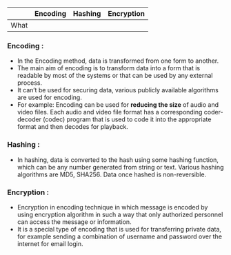 
|  | Encoding | Hashing  | Encryption |
|--|--|--|--|
| What |  |

### Encoding :
- In the Encoding method, data is transformed from one form to another. 
- The main aim of encoding is to transform data into a form that is readable by most of the systems or that can be used by any external process.  
- It can’t be used for securing data, various publicly available algorithms are used for encoding.
- For example: Encoding can be used for  **reducing the size**  of audio and video files. Each audio and video file format has a corresponding coder-decoder (codec) program that is used to code it into the appropriate format and then decodes for playback.
### Hashing : 
- In hashing, data is converted to the hash using some hashing function, which can be any number generated from string or text. Various hashing algorithms are MD5, SHA256. Data once hashed is non-reversible.
### Encryption :
- Encryption in encoding technique in which message is encoded by using encryption algorithm in such a way that only authorized personnel can access the message or information.
- It is a special type of encoding that is used for transferring private data, for example sending a combination of username and password over the internet for email login.


<!--stackedit_data:
eyJoaXN0b3J5IjpbMTkxMTA3NzkwM119
-->